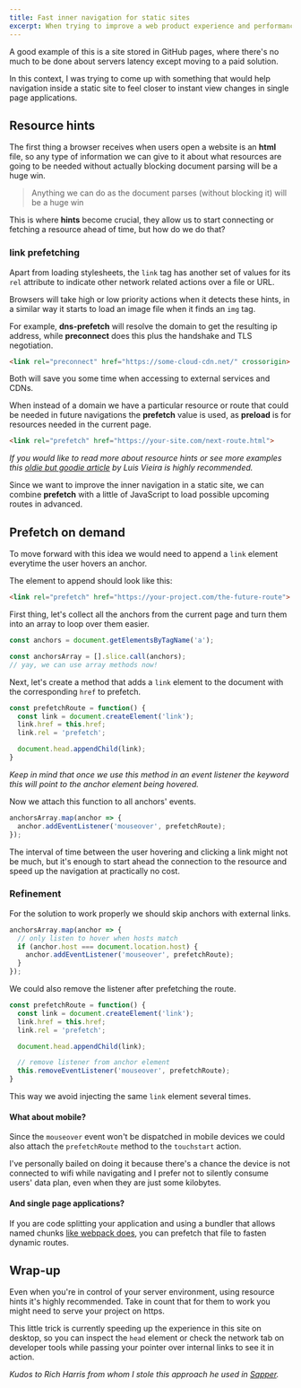 ```yaml
---
title: Fast inner navigation for static sites
excerpt: When trying to improve a web product experience and performance we usually encounter limitations. Sometimes we are not be able to modify servers configuration, build scripts or even some parts of the code that don't belong to our scope.
---
```


A good example of this is a site stored in GitHub pages, where there's no much to be done about servers latency except moving to a paid solution.

In this context, I was trying to come up with something that would help navigation inside a static site to feel closer to instant view changes in single page applications.

## Resource hints

The first thing a browser receives when users open a website is an **html** file, so any type of information we can give to it about what resources are going to be needed without actually blocking document parsing will be a huge win.

> Anything we can do as the document parses (without blocking it) will be a huge win

This is where **hints** become crucial, they allow us to start connecting or fetching a resource ahead of time, but how do we do that?

### link prefetching

Apart from loading stylesheets, the `link` tag has another set of values for its `rel` attribute to indicate other network related actions over a file or URL.

Browsers will take high or low priority actions when it detects these hints, in a similar way it starts to load an image file when it finds an `img` tag.

For example, **dns-prefetch** will resolve the domain to get the resulting ip address, while **preconnect** does this plus the handshake and TLS negotiation.

```html
<link rel="preconnect" href="https://some-cloud-cdn.net/" crossorigin>
```

Both will save you some time when accessing to external services and CDNs.

When instead of a domain we have a particular resource or route that could be needed in future navigations the **prefetch** value is used, as **preload** is for resources needed in the current page.

```html
<link rel="prefetch" href="https://your-site.com/next-route.html">
```

_If you would like to read more about resource hints or see more examples this [oldie but goodie article](https://medium.com/@luisvieira_gmr/html5-prefetch-1e54f6dda15d) by Luis Vieira is highly recommended._

Since we want to improve the inner navigation in a static site, we can combine **prefetch** with a little of JavaScript to load possible upcoming routes in advanced.

## Prefetch on demand

To move forward with this idea we would need to append a `link` element everytime the user hovers an anchor.

The element to append should look like this:

```html
<link rel="prefetch" href="https://your-project.com/the-future-route">
```

First thing, let's collect all the anchors from the current page and turn them into an array to loop over them easier.

```js
const anchors = document.getElementsByTagName('a');

const anchorsArray = [].slice.call(anchors);
// yay, we can use array methods now!
```

Next, let's create a method that adds a `link` element to the document with the corresponding `href` to prefetch.

```js
const prefetchRoute = function() {
  const link = document.createElement('link');
  link.href = this.href;
  link.rel = 'prefetch';

  document.head.appendChild(link);
}
```
_Keep in mind that once we use this method in an event listener the keyword this will point to the anchor element being hovered._

Now we attach this function to all anchors' events.

```js
anchorsArray.map(anchor => {
  anchor.addEventListener('mouseover', prefetchRoute);
});
```

The interval of time between the user hovering and clicking a link might not be much, but it's enough to start ahead the connection to the resource and speed up the navigation at practically no cost.

### Refinement

For the solution to work properly we should skip anchors with external links.

```js
anchorsArray.map(anchor => {
  // only listen to hover when hosts match
  if (anchor.host === document.location.host) {
    anchor.addEventListener('mouseover', prefetchRoute);
  }
});
```

We could also remove the listener after prefetching the route.

```js
const prefetchRoute = function() {
  const link = document.createElement('link');
  link.href = this.href;
  link.rel = 'prefetch';

  document.head.appendChild(link);

  // remove listener from anchor element
  this.removeEventListener('mouseover', prefetchRoute);
}
```

This way we avoid injecting the same `link` element several times.

#### What about mobile?

Since the `mouseover` event won't be dispatched in mobile devices we could also attach the `prefetchRoute` method to the `touchstart` action.

I've personally bailed on doing it because there's a chance the device is not connected to wifi while navigating and I prefer not to silently consume users' data plan, even when they are just some kilobytes.

#### And single page applications?

If you are code splitting your application and using a bundler that allows named chunks [like webpack does](https://webpack.js.org/guides/code-splitting/#dynamic-imports), you can prefetch that file to fasten dynamic routes.

## Wrap-up

Even when you're in control of your server environment, using resource hints it's highly recommended. Take in count that for them to work you might need to serve your project on https.

This little trick is currently speeding up the experience in this site on desktop, so you can inspect the `head` element or check the network tab on developer tools while passing your pointer over internal links to see it in action.

_Kudos to Rich Harris from whom I stole this approach he used in [Sapper](https://sapper.svelte.technology/guide#prefetch-href-)._
